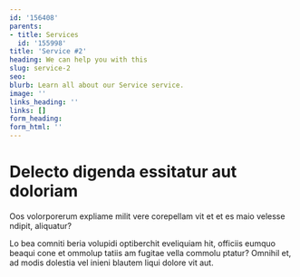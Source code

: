 ```yaml
---
id: '156408'
parents:
- title: Services
  id: '155998'
title: 'Service #2'
heading: We can help you with this
slug: service-2
seo: 
blurb: Learn all about our Service service.
image: ''
links_heading: ''
links: []
form_heading: 
form_html: ''
---
```


# Delecto digenda essitatur aut doloriam

Oos volorporerum expliame milit vere corepellam vit et et es maio velesse ndipit, aliquatur?

Lo bea comniti beria volupidi optiberchit eveliquiam hit, officiis eumquo beaqui cone et ommolup tatiis am fugitae vella commolu ptatur? Omnihil et, ad modis dolestia vel inieni blautem liqui dolore vit aut.